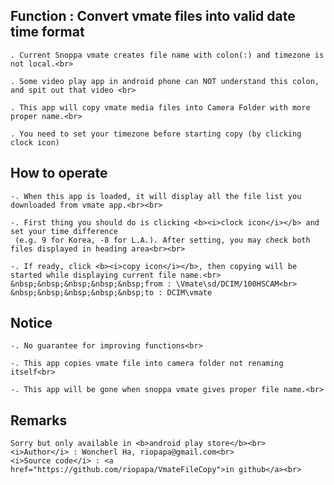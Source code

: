 
## Function : Convert vmate files into valid date time format

    . Current Snoppa vmate creates file name with colon(:) and timezone is not local.<br>

    . Some video play app in android phone can NOT understand this colon, and spit out that video <br>

    . This app will copy vmate media files into Camera Folder with more proper name.<br>

    . You need to set your timezone before starting copy (by clicking clock icon)

## How to operate

    -. When this app is loaded, it will display all the file list you downloaded from vmate app.<br><br>

    -. First thing you should do is clicking <b><i>clock icon</i></b> and set your time difference
     (e.g. 9 for Korea, -8 for L.A.). After setting, you may check both files displayed in heading area<br><br>

    -. If ready, click <b><i>copy icon</i></b>, then copying will be started while displaying current file name.<br>
    &nbsp;&nbsp;&nbsp;&nbsp;&nbsp;from : \Vmate\sd/DCIM/100HSCAM<br>
    &nbsp;&nbsp;&nbsp;&nbsp;&nbsp;to : DCIM\vmate

## Notice

    -. No guarantee for improving functions<br>

    -. This app copies vmate file into camera folder not renaming itself<br>

    -. This app will be gone when snoppa vmate gives proper file name.<br>

## Remarks

    Sorry but only available in <b>android play store</b><br>
    <i>Author</i> : Woncherl Ha, riopapa@gmail.com<br>
    <i>Source code</i> : <a href="https://github.com/riopapa/VmateFileCopy">in github</a><br>
